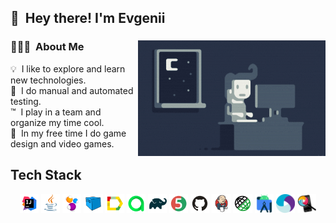  ## 👋 &nbsp;Hey there! I'm Evgenii 


### 👨🏻‍💻 &nbsp;About Me <img alt="Night Coding" src="https://raw.githubusercontent.com/AVS1508/AVS1508/master/assets/Night-Coding.gif" align="right"/>


💡 &nbsp;I like to explore and learn new technologies. \
💾 &nbsp;I do manual and automated testing. \
™️ &nbsp;I play in a team and organize my time cool. \
👾 &nbsp;In my free time I do game design and video games.




 ## Tech Stack
 <p align="center">
<img width="6%" title="IntelliJ IDEA" src="assets/Idea.svg">
<img width="6%" title="Java" src="assets/Java.svg">
<img width="6%" title="Selenide" src="assets/Selenide.svg">
<img width="6%" title="Selenoid" src="assets/Selenoid.svg">
<img width="6%" title="Allure Report" src="assets/Allure.svg">
<img width="6%" title="Allure Test Ops" src="assets/Allure_TO.svg">
<img width="6%" title="Gradle" src="assets/Gradle.svg">
<img width="6%" title="JUnit5" src="assets/Junit5.svg">
<img width="6%" title="GitHub" src="assets/GitHub.svg">
<img width="6%" title="Jenkins" src="assets/Jenkins.svg">
<img width="6%" title="Rest Assured" src="assets/RestAssured.svg">
<img width="6%" title="Android Studio" src="assets/androidstudio.svg">
<img width="6%" title="Appium" src="assets/appium.svg">
<img width="6%" title="Appium Inspector" src="assets/appium_inspector.png">
</p>




